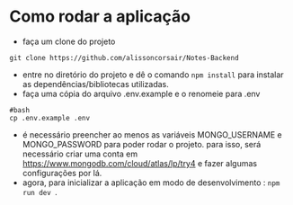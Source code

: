 # Como rodar a aplicação

* faça um clone do projeto  
```
git clone https://github.com/alissoncorsair/Notes-Backend
```
* entre no diretório do projeto e dê o comando ```npm install``` para instalar as dependências/bibliotecas utilizadas.
* faça uma cópia do arquivo .env.example e o renomeie para .env 
```
#bash
cp .env.example .env
```
* é necessário preencher ao menos as variáveis MONGO_USERNAME e MONGO_PASSWORD para poder rodar o projeto. para isso, será necessário criar uma conta em https://www.mongodb.com/cloud/atlas/lp/try4 e fazer algumas configurações por lá.
* agora, para inicializar a aplicação em modo de desenvolvimento : ```npm run dev ```.

